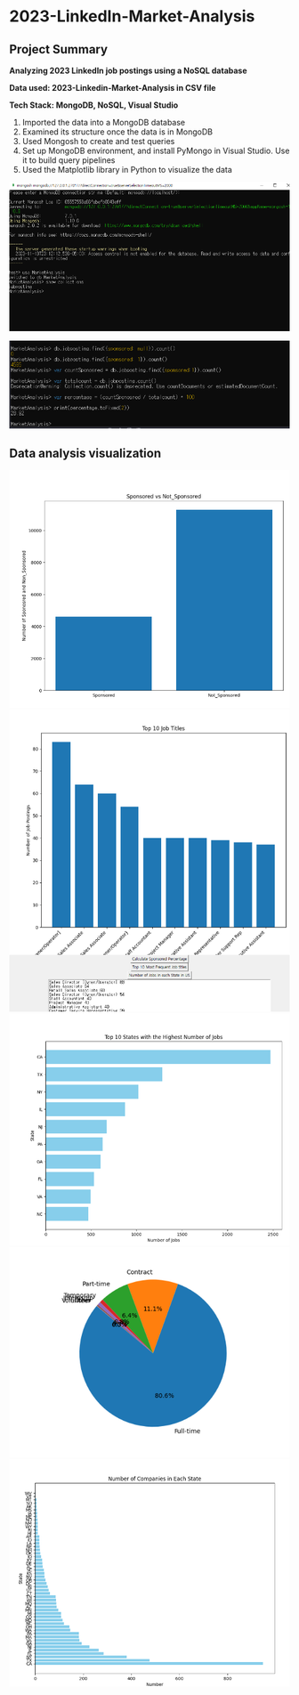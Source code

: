 # 2023-LinkedIn-Market-Analysis

## Project Summary

**Analyzing 2023 LinkedIn job postings using a NoSQL database**

**Data used: 2023-Linkedin-Market-Analysis in CSV file**

**Tech Stack:  MongoDB, NoSQL, Visual Studio**

1.  Imported the data into a MongoDB database
2.  Examined its structure once the data is in MongoDB
3.  Used Mongosh to create and test queries
4.  Set up MongoDB environment, and install PyMongo in Visual Studio. Use it to build query pipelines
5.  Used the Matplotlib library in Python to visualize the data

![image](https://github.com/jongjunkim/2023-LinkedIn-Market-Analysis/blob/main/image/%EC%B2%AB%ED%99%94%EB%A9%B4.PNG)

![image](https://github.com/jongjunkim/2023-LinkedIn-Market-Analysis/blob/main/image/sponsored.PNG)

## Data analysis visualization

![image](https://github.com/jongjunkim/2023-LinkedIn-Market-Analysis/blob/main/image/sponsorgraph.PNG)
![image](https://github.com/jongjunkim/2023-LinkedIn-Market-Analysis/blob/main/image/jobtitlesgraph.PNG)
![image](https://github.com/jongjunkim/2023-LinkedIn-Market-Analysis/blob/main/image/highest.PNG)
![image](https://github.com/jongjunkim/2023-LinkedIn-Market-Analysis/blob/main/image/Figure_1.png)
![image](https://github.com/jongjunkim/2023-LinkedIn-Market-Analysis/blob/main/image/companies.PNG)
